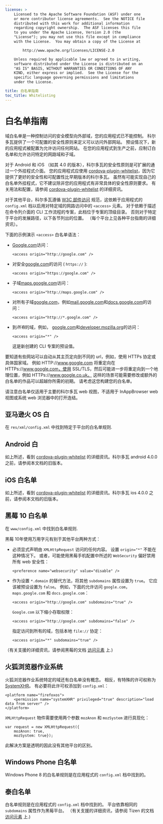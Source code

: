 ```yaml
---
license: >
    Licensed to the Apache Software Foundation (ASF) under one
    or more contributor license agreements.  See the NOTICE file
    distributed with this work for additional information
    regarding copyright ownership.  The ASF licenses this file
    to you under the Apache License, Version 2.0 (the
    "License"); you may not use this file except in compliance
    with the License.  You may obtain a copy of the License at

        http://www.apache.org/licenses/LICENSE-2.0

    Unless required by applicable law or agreed to in writing,
    software distributed under the License is distributed on an
    "AS IS" BASIS, WITHOUT WARRANTIES OR CONDITIONS OF ANY
    KIND, either express or implied.  See the License for the
    specific language governing permissions and limitations
    under the License.

title: 白名单指南
toc_title: Whitelisting
---
```


# 白名单指南

域白名单是一种控制访问的安全模型向外部域，您的应用程式已不能控制。 科尔多瓦提供了一个可配置的安全性原则来定义可以访问外部网站。 预设情况下，新的应用程式被配置为允许访问任何网站。 在您的应用程式到生产之前，应制订白名单和允许访问特定的网路域和子域。

对于 Android 和 iOS （如其 4.0 的版本），科尔多瓦的安全性原则是可扩展的通过一个外挂程式介面。 您的应用程式应使用 [cordova-plugin-whitelist][1]，因为它提供了更好的安全性和可配置性比早期版本的科尔多瓦。 虽然有可能实现自己的白名单外挂程式，它不建议除非您的应用程式有非常具体的安全性原则要求。 有关用法和配置，请参阅 [cordova-plugin-whitelist][1] 的详细资讯。

 [1]: https://github.com/apache/cordova-plugin-whitelist

对于其他平台，科尔多瓦遵循 [W3C 部件访问][2] 规范，这依赖于应用程式的 `config.xml` 档以启用对特定域的网路访问中的 `<access>` 元素。 对于依赖于描述在命令列介面的 CLI 工作流程的专案，此档位于专案的顶级目录。 否则对于特定于平台的发展路径，以下各节列出的位置。 （每个平台上见各种平台指南的详细资讯）。

 [2]: http://www.w3.org/TR/widgets-access/

下面的示例演示 `<access>` 白名单语法：

*   [Google.com][3]访问：
    
        <access origin="http://google.com" />
        

*   对安全[google.com][4]的访问 ( `https://` ):
    
        <access origin="https://google.com" />
        

*   子域[maps.google.com][5]访问：
    
        <access origin="http://maps.google.com" />
        

*   对所有子域[google.com][3]，例如[mail.google.com][6]和[docs.google.com][7]的访问：
    
        <access origin="http://*.google.com" />
        

*   到*所有*的域，例如， [google.com][3]和[developer.mozilla.org][8]的访问：
    
        <access origin="*" />
        
    
    这是新创建的 CLI 专案的预设值。

 [3]: http://google.com
 [4]: https://google.com
 [5]: http://maps.google.com
 [6]: http://mail.google.com
 [7]: http://docs.google.com
 [8]: http://developer.mozilla.org

要知道有些网站可以自动从其主页定向到不同的 url，例如，使用 HTTPs 协定或具体国家域。 例如 HTTP://www.google.com 将重定向在 HTTPs://www.google.com，使用 SSL/TLS，然后可能进一步将重定向到一个地理位置，例如 HTTPs://www.google.co.uk。 这样的场景可能需要修改或额外的白名单的作品可以超越你所需的初期。 请考虑这您构建您的白名单。

请注意白名单仅适用于主要的科尔多瓦 web 视图，不适用于 InAppBrowser web 视图或系统 web 浏览器中的打开连结。

## 亚马逊火 OS 白

在 `res/xml/config.xml` 中找到特定于平台的白名单规则.

## Android 白

如上所述，看到 [cordova-plugin-whitelist][1] 的详细资讯。科尔多瓦 android 4.0.0 之前，请参阅本文档的旧版本。

## iOS 白名单

如上所述，看到 [cordova-plugin-whitelist][1] 的详细资讯。科尔多瓦 ios 4.0.0 之前，请参阅本文档的旧版本。

## 黑莓 10 白名单

在 `www/config.xml` 中找到白名单规则.

黑莓 10年使用万用字元有别于其他平台两种方式：

*   必须显式声明由 `XMLHttpRequest` 访问的任何内容。 设置 `origin="*"` 不能在这种情况下。 或者，可能使用黑莓手机配置中所述的 `WebSecurity` 偏好禁用所有 web 安全性：
    
        <preference name="websecurity" value="disable" />
        

*   作为设置 `*.domain` 的替代方法，将其他 `subdomains` 属性设置为 `true`。 它应该被预设设置为 `false`。 例如，下面的允许访问 `google.com`，`maps.google.com` 和 `docs.google.com`：
    
        <access origin="http://google.com" subdomains="true" />
        
    
    `Google.com` 以下缩小存取权限：
    
        <access origin="http://google.com" subdomains="false" />
        
    
    指定访问到所有的域，包括本地 `file://` 协定：
    
        <access origin="*" subdomains="true" />
        

（有关支援的详细资讯，请参阅黑莓的文档 [访问元素][9] 上.)

 [9]: https://developer.blackberry.com/html5/documentation/ww_developing/Access_element_834677_11.html

## 火狐浏览器作业系统

火狐浏览器作业系统特定的域还有白名单没有概念。 相反，有特殊的许可权称为 [SystemXHR][10]。 有必要将此许可权添加到 `config.xml`：

 [10]: https://developer.mozilla.org/en-US/docs/Web/API/XMLHttpRequest#Permissions

    <platform name="firefoxos">
        <permission name="systemXHR" privileged="true" description="load data from server" />
    </platform>
    

`XMLHttpRequest` 物件需要使用两个参数 `mozAnon` 和 `mozSystem` 进行具现化：

    var request = new XMLHttpRequest({
        mozAnon: true,
        mozSystem: true});
    

此解决方案是透明的因此没有其他平台的区别。

## Windows Phone 白名单

Windows Phone 8 的白名单规则是在应用程式的 `config.xml` 档中找到的。

## 泰白名单

白名单规则是在应用程式的 `config.xml` 档中找到的。 平台依靠相同的 `subdomains` 属性作为黑莓平台。 （有关支援的详细资讯，请参阅 Tizen 的文档 [访问元素][11] 上.)

 [11]: https://developer.tizen.org/help/index.jsp?topic=%2Forg.tizen.web.appprogramming%2Fhtml%2Fide_sdk_tools%2Fconfig_editor_w3celements.htm